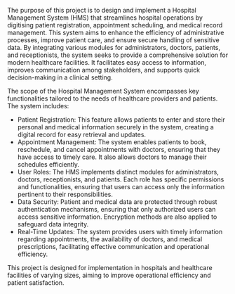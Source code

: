 The purpose of this project is to design and implement a Hospital Management System (HMS) that streamlines hospital operations by digitising patient registration, appointment scheduling, and medical record management. This system aims to enhance the efficiency of administrative processes, improve patient care, and ensure secure handling of sensitive data. By integrating various modules for administrators, doctors, patients, and receptionists, the system seeks to provide a comprehensive solution for modern healthcare facilities. It facilitates easy access to information, improves communication among stakeholders, and supports quick decision-making in a clinical setting.


The scope of the Hospital Management System encompasses key functionalities tailored to the needs of healthcare providers and patients. The system includes:

- Patient Registration: This feature allows patients to enter and store their personal and medical information securely in the system, creating a digital record for easy retrieval and updates.
- Appointment Management: The system enables patients to book, reschedule, and cancel appointments with doctors, ensuring that they have access to timely care. It also allows doctors to manage their schedules efficiently.
- User Roles: The HMS implements distinct modules for administrators, doctors, receptionists, and patients. Each role has specific permissions and functionalities, ensuring that users can access only the information pertinent to their responsibilities.
- Data Security: Patient and medical data are protected through robust authentication mechanisms, ensuring that only authorized users can access sensitive information. Encryption methods are also applied to safeguard data integrity.
- Real-Time Updates: The system provides users with timely information regarding appointments, the availability of doctors, and medical prescriptions, facilitating effective communication and operational efficiency.

This project is designed for implementation in hospitals and healthcare facilities of varying sizes, aiming to improve operational efficiency and patient satisfaction.
